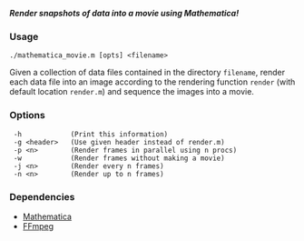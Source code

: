 **_Render snapshots of data into a movie using Mathematica!_**

### Usage
```
./mathematica_movie.m [opts] <filename>
```
Given a collection of data files contained in the directory `filename`, render each data file into an image according to the rendering function `render` (with default location `render.m`) and sequence the images into a movie.

### Options
```
 -h            (Print this information)
 -g <header>   (Use given header instead of render.m)
 -p <n>        (Render frames in parallel using n procs)
 -w            (Render frames without making a movie)
 -j <n>        (Render every n frames)
 -n <n>        (Render up to n frames)
 ```
 
 ### Dependencies
- [Mathematica](http://www.wolfram.com/mathematica/)
- [FFmpeg](https://ffmpeg.org/)
